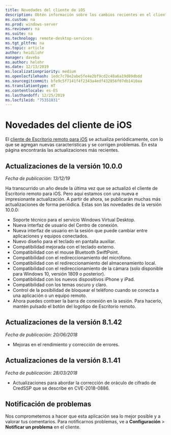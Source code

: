 ```yaml
---
title: Novedades del cliente de iOS
description: Obtén información sobre los cambios recientes en el cliente de Escritorio remoto para iOS
ms.custom: na
ms.prod: windows-server
ms.reviewer: na
ms.suite: na
ms.technology: remote-desktop-services
ms.tgt_pltfrm: na
ms.topic: article
author: heidilohr
manager: daveba
ms.author: helohr
ms.date: 12/13/2019
ms.localizationpriority: medium
ms.openlocfilehash: 1edc7c78e2abe5fe4e2bf9cd2c48a6a19d89dbdd
ms.sourcegitcommit: bfe9c5f7141f4f2343a4edf432856f07db1410aa
ms.translationtype: HT
ms.contentlocale: es-ES
ms.lasthandoff: 12/25/2019
ms.locfileid: "75351831"
---
```

# <a name="whats-new-in-the-ios-client"></a>Novedades del cliente de iOS

El [cliente de Escritorio remoto para iOS](remote-desktop-ios.md) se actualiza periódicamente, con lo que se agregan nuevas características y se corrigen problemas. En esta página encontrarás las actualizaciones más recientes.

## <a name="updates-for-version-1000"></a>Actualizaciones de la versión 10.0.0

*Fecha de publicación: 13/12/19*

Ha transcurrido un año desde la última vez que se actualizó el cliente de Escritorio remoto para iOS. Pero aquí estamos con una nueva e impresionante actualización. A partir de ahora, se publicarán muchas más actualizaciones de forma periódica. Estas son las novedades de la versión 10.0.0:

- Soporte técnico para el servicio Windows Virtual Desktop.
- Nueva interfaz de usuario del Centro de conexión.
- Nueva interfaz de usuario en la sesión que puede cambiar entre aplicaciones y equipos conectados.
- Nuevo diseño para el teclado en pantalla auxiliar.
- Compatibilidad mejorada con el teclado externo.
- Compatibilidad con el mouse Bluetooth SwiftPoint.
- Compatibilidad con el redireccionamiento del micrófono.
- Compatibilidad con el redireccionamiento del almacenamiento local.
- Compatibilidad con el redireccionamiento de la cámara (solo disponible para Windows 10, versión 1809 o posterior).
- Compatibilidad con los nuevos dispositivos iPhone y iPad.
- Compatibilidad con los temas oscuro y claro.
- Control de la posibilidad de bloquear el teléfono cuando se conecta a una aplicación o un equipo remoto.
- Ahora puedes contraer la barra de conexión en la sesión. Para hacerlo, mantén pulsado el botón del logotipo de Escritorio remoto.

## <a name="updates-for-version-8142"></a>Actualizaciones de la versión 8.1.42

*Fecha de publicación: 20/06/2018*

- Mejoras en el rendimiento y corrección de errores.

## <a name="updates-for-version-8141"></a>Actualizaciones de la versión 8.1.41

*Fecha de publicación: 28/03/2018*

- Actualizaciones para abordar la corrección de oráculo de cifrado de CredSSP que se describe en CVE-2018-0886.

## <a name="how-to-report-issues"></a>Notificación de problemas

Nos comprometemos a hacer que esta aplicación sea lo mejor posible y a valorar tus comentarios. Para notificarnos problemas, ve a **Configuración** > **Notificar un problema** en el cliente.

